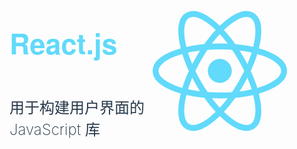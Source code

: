 <div class="txt">
<img src="data:image/svg+xml;base64,PHN2ZyB4bWxucz0iaHR0cDovL3d3dy53My5vcmcvMjAwMC9zdmciIHZpZXdCb3g9Ii0xMS41IC0xMC4yMzE3NCAyMyAyMC40NjM0OCI+CiAgPHRpdGxlPlJlYWN0IExvZ288L3RpdGxlPgogIDxjaXJjbGUgY3g9IjAiIGN5PSIwIiByPSIyLjA1IiBmaWxsPSIjNjFkYWZiIi8+CiAgPGcgc3Ryb2tlPSIjNjFkYWZiIiBzdHJva2Utd2lkdGg9IjEiIGZpbGw9Im5vbmUiPgogICAgPGVsbGlwc2Ugcng9IjExIiByeT0iNC4yIi8+CiAgICA8ZWxsaXBzZSByeD0iMTEiIHJ5PSI0LjIiIHRyYW5zZm9ybT0icm90YXRlKDYwKSIvPgogICAgPGVsbGlwc2Ugcng9IjExIiByeT0iNC4yIiB0cmFuc2Zvcm09InJvdGF0ZSgxMjApIi8+CiAgPC9nPgo8L3N2Zz4K"/>
<h2>React.js</h2>
<h1>用于构建用户界面的 JavaScript 库</h1>
</div>
<style>
img{
    width: 215px;
    height: 215px;
    float: right;
    margin-right: 60px;
}
.txt{
    height:20rem;
}
h1,h2{
    color:#273849;
    padding: 0;
}
h1{
    font-size: 24px;
    font-weight: 200;
    padding-top: 15px;
}
h2{
    color: #61dafb;
    font-size: 45px;
    font-weight: bold;
    margin-top: 100px;
    padding-top: 30px;
    border-bottom:0;
    font-family: "Dosis", "Source Sans Pro", "Helvetica Neue", Arial, sans-serif;
}
</style>
